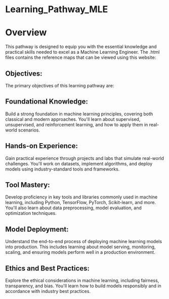 # Learning_Pathway_MLE

# Overview
 This pathway is designed to equip you with the essential knowledge and practical skills needed to excel as a Machine Learning Engineer.  The .html files contains the reference maps that can be viewed using this website:

## Objectives:
The primary objectives of this learning pathway are:

## Foundational Knowledge: 

Build a strong foundation in machine learning principles, covering both classical and modern approaches. You'll learn about supervised, unsupervised, and reinforcement learning, and how to apply them in real-world scenarios.

## Hands-on Experience: 

Gain practical experience through projects and labs that simulate real-world challenges. You'll work on datasets, implement algorithms, and deploy models using industry-standard tools and frameworks.

## Tool Mastery: 

Develop proficiency in key tools and libraries commonly used in machine learning, including Python, TensorFlow, PyTorch, Scikit-learn, and more. You'll also learn about data preprocessing, model evaluation, and optimization techniques.

## Model Deployment: 

Understand the end-to-end process of deploying machine learning models into production. This includes learning about model serving, monitoring, scaling, and ensuring models perform well in a production environment.

## Ethics and Best Practices:

Explore the ethical considerations in machine learning, including fairness, transparency, and bias. You'll learn how to build models responsibly and in accordance with industry best practices.

